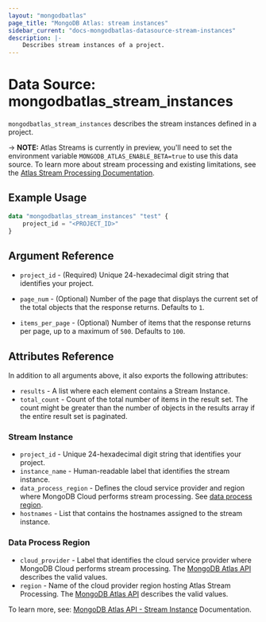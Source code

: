 ```yaml
---
layout: "mongodbatlas"
page_title: "MongoDB Atlas: stream instances"
sidebar_current: "docs-mongodbatlas-datasource-stream-instances"
description: |-
    Describes stream instances of a project.
---
```


# Data Source: mongodbatlas_stream_instances

`mongodbatlas_stream_instances` describes the stream instances defined in a project.

-> **NOTE:** Atlas Streams is currently in preview, you'll need to set the environment variable `MONGODB_ATLAS_ENABLE_BETA=true` to use this data source. To learn more about stream processing and existing limitations, see the [Atlas Stream Processing Documentation](https://www.mongodb.com/docs/atlas/atlas-sp/overview/#atlas-stream-processing-overview).

## Example Usage

```terraform
data "mongodbatlas_stream_instances" "test" {
    project_id = "<PROJECT_ID>"
}
```

## Argument Reference

* `project_id` - (Required) Unique 24-hexadecimal digit string that identifies your project.

* `page_num` - (Optional) Number of the page that displays the current set of the total objects that the response returns. Defaults to `1`.
* `items_per_page` - (Optional) Number of items that the response returns per page, up to a maximum of `500`. Defaults to `100`.


## Attributes Reference

In addition to all arguments above, it also exports the following attributes:

* `results` - A list where each element contains a Stream Instance.
* `total_count` - Count of the total number of items in the result set. The count might be greater than the number of objects in the results array if the entire result set is paginated.

### Stream Instance

* `project_id` - Unique 24-hexadecimal digit string that identifies your project.
* `instance_name` - Human-readable label that identifies the stream instance.
* `data_process_region` - Defines the cloud service provider and region where MongoDB Cloud performs stream processing. See [data process region](#data-process-region).
* `hostnames` - List that contains the hostnames assigned to the stream instance.

### Data Process Region

* `cloud_provider` - Label that identifies the cloud service provider where MongoDB Cloud performs stream processing. The [MongoDB Atlas API](https://www.mongodb.com/docs/atlas/reference/api-resources-spec/#tag/Streams/operation/createStreamInstance) describes the valid values.
* `region` - Name of the cloud provider region hosting Atlas Stream Processing. The [MongoDB Atlas API](https://www.mongodb.com/docs/atlas/reference/api-resources-spec/#tag/Streams/operation/createStreamInstance) describes the valid values.
  
To learn more, see: [MongoDB Atlas API - Stream Instance](https://www.mongodb.com/docs/atlas/reference/api-resources-spec/#tag/Streams/operation/createStreamInstance) Documentation.
